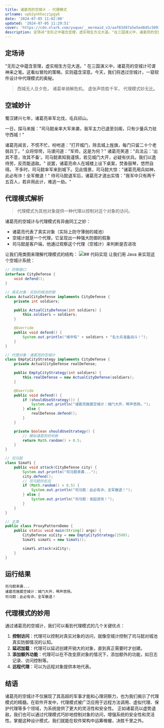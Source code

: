 ```yaml
---
title: 诸葛亮的空城计 - 代理模式
urlname: vpb2ynhhocz1pgy6
date: '2024-07-05 11:02:00'
updated: '2024-07-05 11:29:51'
cover: 'https://cdn.nlark.com/yuque/__mermaid_v3/aaf83d97a5e5ed845c5091cfbdd48179.svg'
description: 定场诗"无形之中蕴含至理，虚实相生方见大道。"在三国演义中，诸葛亮的空城计可谓神来之笔。这看似冒险的策略，实则蕴含深意。今天，我们将透过空城计，一窥软件设计中代理模式的奥秘。西城无人旦夕危，诸葛单骑解危机。虚张声势胜千军，代理模式妙无比。空城妙计蜀汉建兴七年，诸葛亮率军北伐，屯兵祁山。一日，探...
---
```

## 定场诗
"无形之中蕴含至理，虚实相生方见大道。"
在三国演义中，诸葛亮的空城计可谓神来之笔。这看似冒险的策略，实则蕴含深意。今天，我们将透过空城计，一窥软件设计中代理模式的奥秘。
> 西城无人旦夕危，
诸葛单骑解危机。
虚张声势胜千军，
代理模式妙无比。

## 空城妙计
蜀汉建兴七年，诸葛亮率军北伐，屯兵祁山。

一日，探马来报："司马懿亲率大军来袭，我军主力已退至剑阁，只有少量兵力驻守西城！"

诸葛亮闻言，不慌不忙，吩咐道："打开城门，除去城上旌旗，每门只留二十个老弱兵丁。"
众将惊愕，马谡问道："军师，这是为何？"
诸葛亮笑道："兵法云：'出其不意，攻其不备'。司马懿素知我谨慎，若见城门大开，必疑有伏兵。我们以逸待劳，反而能退敌。"
说罢，诸葛亮命人在城楼上设下桌案，焚香鼓琴，悠然自得。
不多时，司马懿率军来到城下。见此情景，司马懿大惊："诸葛亮用兵如神，此必有诈！全军撤退！"
待司马懿退军后，诸葛亮才道出实情："我军中只有两千五百人，若非用此计，难逃一劫。"
## 代理模式解析
> 代理模式为其他对象提供一种代理以控制对这个对象的访问。

诸葛亮的空城计与代理模式有异曲同工之妙：

- 诸葛亮代表了真实对象（实际上防守薄弱的城池）
- 空城计就是一个代理，它呈现出一种强大防御的假象
- 司马懿是客户端，他通过观察这个代理（空城计）来判断是否进攻

让我们用类图来理解代理模式的结构：
![](https://oss1.aistar.cool/elog-offer-now/bcd13d8bcea3f6c94aee189384e98439.svg)## 代码实现
让我们用 Java 来实现这个空城计系统：
```java
// 防御接口
interface CityDefense {
    void defend();
}

// 真实对象：实际的城池防御
class ActualCityDefense implements CityDefense {
    private int soldiers;

    public ActualCityDefense(int soldiers) {
        this.soldiers = soldiers;
    }

    @Override
    public void defend() {
        System.out.println("城中有" + soldiers + "名士兵准备战斗！");
    }
}

// 代理对象：诸葛亮的空城计
class EmptyCityStrategy implements CityDefense {
    private ActualCityDefense realDefense;

    public EmptyCityStrategy(int soldiers) {
        this.realDefense = new ActualCityDefense(soldiers);
    }

    @Override
    public void defend() {
        if (shouldUseStrategy()) {
            System.out.println("诸葛亮施展空城计：城门大开，琴声悠扬。");
        } else {
            realDefense.defend();
        }
    }

    private boolean shouldUseStrategy() {
        // 模拟诸葛亮的判断
        return Math.random() > 0.5;
    }
}

// 司马懿
class SimaYi {
    public void attack(CityDefense city) {
        System.out.println("司马懿来袭...");
        city.defend();
        // 司马懿的反应
        if (Math.random() > 0.5) {
            System.out.println("司马懿：此必有诈，全军撤退！");
        } else {
            System.out.println("司马懿：发起进攻！");
        }
    }
}

// 主类
public class ProxyPatternDemo {
    public static void main(String[] args) {
        CityDefense xiCity = new EmptyCityStrategy(2500);
        SimaYi simaYi = new SimaYi();

        simaYi.attack(xiCity);
    }
}
```
## 运行结果
```
司马懿来袭...
诸葛亮施展空城计：城门大开，琴声悠扬。
司马懿：此必有诈，全军撤退！
```
## 代理模式的妙用
通过诸葛亮的空城计，我们可以看到代理模式的几个关键优点：

1. **控制访问**：代理可以控制对真实对象的访问，就像空城计控制了司马懿对城池真实防御情况的认知。
2. **延迟加载**：代理可以延迟创建开销大的对象，直到真正需要时才创建。
3. **添加额外功能**：代理可以在不改变原对象的情况下，添加额外的功能，如日志记录、访问控制等。
4. **远程代理**：可以为远程对象提供本地代表。
## 结语
诸葛亮的空城计不仅展现了其高超的军事才能和心理洞察力，也为我们揭示了代理模式的精髓。在软件开发中，代理模式被广泛应用于远程方法调用、虚拟代理、保护代理等多个领域，为系统提供了更大的灵活性和安全性。
正如诸葛亮以虚势退敌，我们也可以通过代理模式巧妙地控制对象的访问，增强系统的安全性和灵活性。掌握这种设计模式，我们就能在软件架构中运筹帷幄，决胜千里之外。
